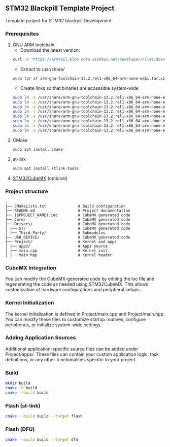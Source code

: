 ## STM32 Blackpill Template Project
Template project for STM32 blackpill Development

### Prerequisites
1. GNU ARM toolchain
    * Download the latest version:
    ```bash
    curl -O "https://armkeil.blob.core.windows.net/developer/Files/downloads/gnu/13.2.rel1/binrel/arm-gnu-toolchain-13.2.rel1-x86_64-arm-none-eabi.tar.xz"
    ```
    * Extract to /usr/share/
    ```bash
    sudo tar xf arm-gnu-toolchain-13.2.rel1-x86_64-arm-none-eabi.tar.xz -C /usr/share/
    ```
    * Create links so that binaries are accessible system-wide
    ```bash
    sudo ln -s /usr/share/arm-gnu-toolchain-13.2.rel1-x86_64-arm-none-eabi/bin/arm-none-eabi-gcc /usr/bin/arm-none-eabi-gcc 
    sudo ln -s /usr/share/arm-gnu-toolchain-13.2.rel1-x86_64-arm-none-eabi/bin/arm-none-eabi-g++ /usr/bin/arm-none-eabi-g++
    sudo ln -s /usr/share/arm-gnu-toolchain-13.2.rel1-x86_64-arm-none-eabi/bin/arm-none-eabi-gdb /usr/bin/arm-none-eabi-gdb
    sudo ln -s /usr/share/arm-gnu-toolchain-13.2.rel1-x86_64-arm-none-eabi/bin/arm-none-eabi-size /usr/bin/arm-none-eabi-size
    sudo ln -s /usr/share/arm-gnu-toolchain-13.2.rel1-x86_64-arm-none-eabi/bin/arm-none-eabi-ar /usr/bin/arm-none-eabi-ar
    sudo ln -s /usr/share/arm-gnu-toolchain-13.2.rel1-x86_64-arm-none-eabi/bin/arm-none-eabi-nm /usr/bin/arm-none-eabi-nm
    sudo ln -s /usr/share/arm-gnu-toolchain-13.2.rel1-x86_64-arm-none-eabi/bin/arm-none-eabi-objcopy /usr/bin/arm-none-eabi-objcopy
    sudo ln -s /usr/share/arm-gnu-toolchain-13.2.rel1-x86_64-arm-none-eabi/bin/arm-none-eabi-objdump /usr/bin/arm-none-eabi-objdump
    ```
2. CMake
    ```bash
    sudo apt install cmake
    ```
3. st-link
    ```bash
    sudo apt install stlink-tools
    ```
4. [STM32CubeMX](https://www.st.com/en/development-tools/stm32cubemx.html) (optional)

### Project structure
    .
    ├── CMakeLists.txt              # Build configuration
    ├── README.md                   # Project documentation
    ├── {$PROJECT_NAME}.ioc         # CubeMX generated code
    ├── Core/                       # CubeMX generated code
    ├── Drivers/                    # CubeMX generated code
    │ ├── ST/                       # CubeMX generated code
    │ ├── Third_Party/              # Submodules
    ├── USB_DEVICE/                 # CubeMX generated code
    ├── Project/                    # Kernel and apps
    │ ├── apps/                     # Apps source
    │ ├── main.cpp                  # Kernel init
    │ ├── main.hpp                  # Kernel header

### CubeMX Integration
You can modify the CubeMX-generated code by editing the ioc file and regenerating the code as needed using STM32CubeMX. 
This allows customization of hardware configurations and peripheral setups.

### Kernel Initialization
The kernel initialization is defined in Project/main.cpp and Project/main.hpp. 
You can modify these files to customize startup routines, configure peripherals, or initialize system-wide settings.

### Adding Application Sources
Additional application-specific source files can be added under Project/apps/. These files can contain your custom application logic, task definitions, or any other functionalities specific to your project.

### Build
```bash
mkdir build
cmake -B build
cmake --build build
```

### Flash (st-link)
```bash
cmake --build build --target flash
```

### Flash (DFU)
```bash
cmake --build build --target dfu
```
